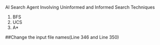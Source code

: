 AI Search Agent
Involving Uninformed and Informed Search Techniques
1. BFS
2. UCS
3. A*

##Change the input file names(Line 346 and Line 350)
